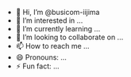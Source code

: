 - 👋 Hi, I’m @busicom-iijima
- 👀 I’m interested in ...
- 🌱 I’m currently learning ...
- 💞️ I’m looking to collaborate on ...
- 📫 How to reach me ...
- 😄 Pronouns: ...
- ⚡ Fun fact: ...

<!---
busicom-iijima/busicom-iijima is a ✨ special ✨ repository because its `README.md` (this file) appears on your GitHub profile.
You can click the Preview link to take a look at your changes.
--->
